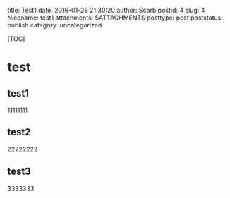 title: Test1
date: 2016-01-28 21:30:20
author: Scarb
postid: 4
slug: 4
Nicename: test1
attachments: $ATTACHMENTS
posttype: post
poststatus: publish
category: uncategorized

[TOC]

# test


## test1

11111111

## test2

22222222

## test3

3333333